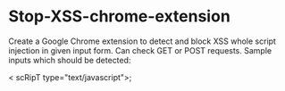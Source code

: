 # Stop-XSS-chrome-extension
Create a Google Chrome extension to detect and block XSS whole script injection in given input form. 
Can check GET or POST requests.
Sample inputs which should be detected: 
<script> alert(); </script>
<  scRipT type="text/javascript">;</scriPt  >
